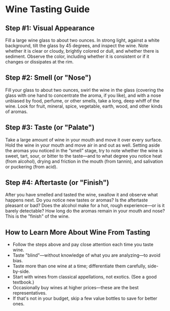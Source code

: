# Wine Tasting Guide

## Step #1: Visual Appearance

Fill a large wine glass to about two ounces. In strong light, against a white background, tilt the glass by 45 degrees, and inspect the wine. Note whether it is clear or cloudy, brightly colored or dull, and whether there is sediment. Observe the color, including whether it is consistent or if it changes or dissipates at the rim.

## Step #2: Smell (or "Nose")

Fill your glass to about two ounces, swirl the wine in the glass (covering the glass with one hand to concentrate the aroma, if you like), and with a nose unbiased by food, perfume, or other smells, take a long, deep whiff of the wine. Look for fruit, mineral, spice, vegetable, earth, wood, and other kinds of aromas.

## Step #3: Taste (or "Palate")

Take a large amount of wine in your mouth and move it over every surface. Hold the wine in your mouth and move air in and out as well. Setting aside the aromas you noticed in the “smell” stage, try to note whether the wine is sweet, tart, sour, or bitter to the taste—and to what degree you notice heat (from alcohol), drying and friction in the mouth (from tannin), and salivation or puckering (from acid).

## Step #4: Aftertaste (or "Finish")

After you have smelled and tasted the wine, swallow it and observe what happens next. Do you notice new tastes or aromas? Is the aftertaste pleasant or bad? Does the alcohol make for a hot, rough experience—or is it barely detectable? How long do the aromas remain in your mouth and nose? This is the "finish" of the wine.

## How to Learn More About Wine From Tasting

- Follow the steps above and pay close attention each time you taste wine.
- Taste "blind"—without knowledge of what you are analyzing—to avoid bias.
- Taste more than one wine at a time; differentiate them carefully, side-by-side.
- Start with wines from classical appellations, not exotics. (See a good textbook.)
- Occasionally buy wines at higher prices—these are the best representatives.
- If that's not in your budget, skip a few value bottles to save for better ones.
